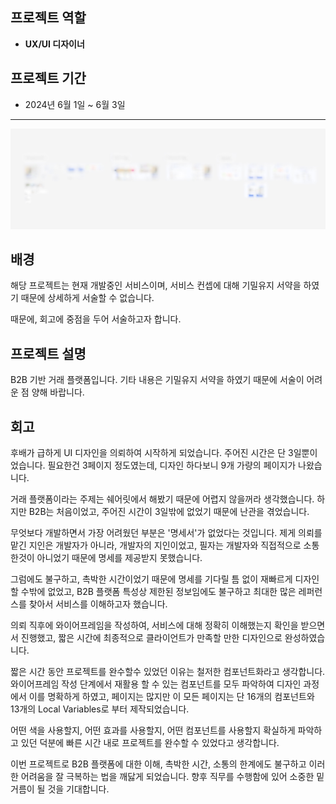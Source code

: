 ## 프로젝트 역할

- **UX/UI 디자이너**

## 프로젝트 기간

- 2024년 6월 1일 ~ 6월 3일

---
![Map](/img/B2BMARKETSHARE/b2bmap_blured.jpg)


## 배경

해당 프로젝트는 현재 개발중인 서비스이며, 서비스 컨셉에 대해 기밀유지 서약을 하였기 때문에 상세하게 서술할 수 없습니다.

때문에, 회고에 중점을 두어 서술하고자 합니다.

## 프로젝트 설명

B2B 기반 거래 플랫폼입니다. 기타 내용은 기밀유지 서약을 하였기 때문에 서술이 어려운 점 양해 바랍니다.

## 회고

후배가 급하게 UI 디자인을 의뢰하여 시작하게 되었습니다. 주어진 시간은 단 3일뿐이었습니다.
필요한건 3페이지 정도였는데, 디자인 하다보니 9개 가량의 페이지가 나왔습니다.

거래 플랫폼이라는 주제는 쉐어릿에서 해봤기 때문에 어렵지 않을꺼라 생각했습니다. 하지만 B2B는 처음이었고, 주어진 시간이 3일밖에 없었기 때문에 난관을 겪었습니다.

무엇보다 개발하면서 가장 어려웠던 부분은 '명세서'가 없었다는 것입니다. 제게 의뢰를 맡긴 지인은 개발자가 아니라, 개발자의 지인이었고, 필자는 개발자와 직접적으로 소통한것이 아니었기 때문에 명세를 제공받지 못했습니다.

그럼에도 불구하고, 촉박한 시간이었기 때문에 명세를 기다릴 틈 없이 재빠르게 디자인할 수밖에 없었고, B2B 플랫폼 특성상 제한된 정보임에도 불구하고 최대한 많은 레퍼런스를 찾아서 서비스를 이해하고자 했습니다.

의뢰 직후에 와이어프레임을 작성하여, 서비스에 대해 정확히 이해했는지 확인을 받으면서 진행했고, 짧은 시간에 최종적으로 클라이언트가 만족할 만한 디자인으로 완성하였습니다.

짧은 시간 동안 프로젝트를 완수할수 있었던 이유는 철저한 컴포넌트화라고 생각합니다.
와이어프레임 작성 단계에서 재활용 할 수 있는 컴포넌트를 모두 파악하여 디자인 과정에서 이를 명확하게 하였고,
페이지는 많지만 이 모든 페이지는 단 16개의 컴포넌트와 13개의 Local Variables로 부터 제작되었습니다.

어떤 색을 사용할지, 어떤 효과를 사용할지, 어떤 컴포넌트를 사용할지 확실하게 파악하고 있던 덕분에 빠른 시간 내로 프로젝트를 완수할 수 있었다고 생각합니다.

이번 프로젝트로 B2B 플랫폼에 대한 이해, 촉박한 시간, 소통의 한계에도 불구하고 이러한 어려움을 잘 극복하는 법을 깨닳게 되었습니다. 향후 직무를 수행함에 있어 소중한 밑거름이 될 것을 기대합니다.